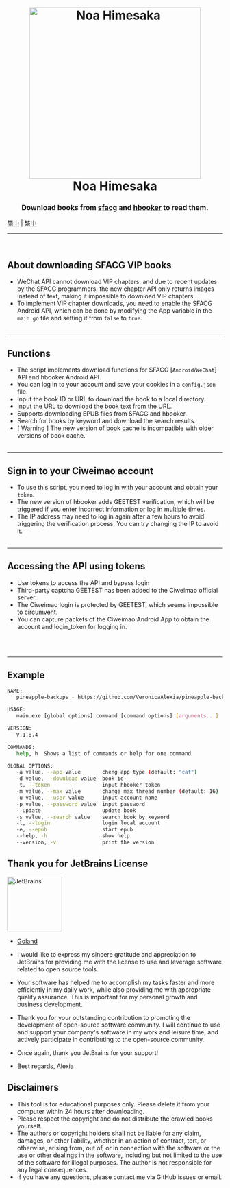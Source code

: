 <h1 align="center">
<img src="./docs/81841388.png" width="400" height='' alt="Noa Himesaka">
<br>
Noa Himesaka
</h1>

<h3 align="center">
Download books from <a href="https://book.sfacg.com/">sfacg</a> and
<a href="https://app.hbooker.com/">hbooker</a> to read them.
</h3>

[简中](./docs/README_zh-CN.md) | [繁中](./docs/README_zh-TW.md)

- - -
<br>

## **About downloading SFACG VIP books**

- WeChat API cannot download VIP chapters, and due to recent updates by the SFACG programmers, the new chapter API only
  returns images instead of text, making it impossible to download VIP chapters.
- To implement VIP chapter downloads, you need to enable the SFACG Android API, which can be done by modifying the App
  variable in the `main.go` file and setting it from `false` to `true`.
  <br><br>

- - -

## **Functions**

- The script implements download functions for SFACG [`Android`/`WeChat`] API and hbooker Android API.
- You can log in to your account and save your cookies in a `config.json` file.
- Input the book ID or URL to download the book to a local directory.
- Input the URL to download the book text from the URL.
- Supports downloading EPUB files from SFACG and hbooker.
- Search for books by keyword and download the search results.
- [ Warning ] The new version of book cache is incompatible with older versions of book cache.
  <br><br>

- - -

## Sign in to your Ciweimao account

- To use this script, you need to log in with your account and obtain your `token`.
- The new version of hbooker adds GEETEST verification, which will be triggered if you enter incorrect information or
  log in multiple times.
- The IP address may need to log in again after a few hours to avoid triggering the verification process. You can try
  changing the IP to avoid it.
  <br><br>

- - -

## Accessing the API using tokens

- Use tokens to access the API and bypass login
- Third-party captcha GEETEST has been added to the Ciweimao official server.
- The Ciweimao login is protected by GEETEST, which seems impossible to circumvent.
- You can capture packets of the Ciweimao Android App to obtain the account and login_token for logging in.

<br><br>

- - -

## **Example**

``` bash
NAME:
   pineapple-backups - https://github.com/VeronicaAlexia/pineapple-backups

USAGE:
   main.exe [global options] command [command options] [arguments...]

VERSION:
   V.1.8.4

COMMANDS:
   help, h  Shows a list of commands or help for one command

GLOBAL OPTIONS:
   -a value, --app value       cheng app type (default: "cat")
   -d value, --download value  book id
   -t, --token                 input hbooker token
   -m value, --max value       change max thread number (default: 16)
   -u value, --user value      input account name
   -p value, --password value  input password
   --update                    update book
   -s value, --search value    search book by keyword
   -l, --login                 login local account
   -e, --epub                  start epub
   --help, -h                  show help
   --version, -v               print the version

```

## Thank you for JetBrains License
  [<img src="https://resources.jetbrains.com/storage/products/company/brand/logos/jb_beam.png" alt="JetBrains" width="128"/>](https://www.jetbrains.com)

- [Goland](https://www.jetbrains.com/go/)

-  I would like to express my sincere gratitude and appreciation to JetBrains for providing me with the license to use and leverage software related to open source tools.
  
-  Your software has helped me to accomplish my tasks faster and more efficiently in my daily work, while also providing me with appropriate quality assurance. This is important for my personal growth and business development.

-   Thank you for your outstanding contribution to promoting the development of open-source software community. I will continue to use and support your company's software in my work and leisure time, and actively participate in contributing to the open-source community.

-   Once again, thank you JetBrains for your support!

-   Best regards, Alexia 

## **Disclaimers**

- This tool is for educational purposes only. Please delete it from your computer within 24 hours after downloading.
- Please respect the copyright and do not distribute the crawled books yourself.
- The authors or copyright holders shall not be liable for any claim, damages, or other liability, whether in an action
  of contract, tort, or otherwise, arising from, out of, or in connection with the software or the use or other dealings
  in the software, including but not limited to the use of the software for illegal purposes. The author is not
  responsible for any legal consequences.
- If you have any questions, please contact me via GitHub issues or email.